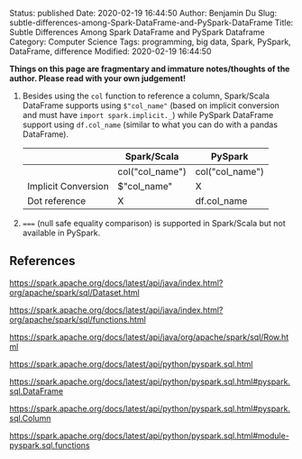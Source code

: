 Status: published
Date: 2020-02-19 16:44:50
Author: Benjamin Du
Slug: subtle-differences-among-Spark-DataFrame-and-PySpark-DataFrame
Title: Subtle Differences Among Spark DataFrame and PySpark Dataframe
Category: Computer Science
Tags: programming, big data, Spark, PySpark, DataFrame, difference
Modified: 2020-02-19 16:44:50

**Things on this page are fragmentary and immature notes/thoughts of the author. Please read with your own judgement!**

1. Besides using the `col` function to reference a column,
    Spark/Scala DataFrame supports using `$"col_name"` 
    (based on implicit conversion and must have `import spark.implicit._`)
    while PySpark DataFrame support using `df.col_name` 
    (similar to what you can do with a pandas DataFrame).

    |                     | Spark/Scala        | PySpark            |
    |---------------------|--------------------|--------------------|
    |                     | col\("col\_name"\) | col\("col\_name"\) |
    | Implicit Conversion | $"col\_name"       | X                  |
    | Dot reference       | X                  | df\.col\_name      |

    
3. `===` (null safe equality comparison) is supported in Spark/Scala but not available in PySpark.

## References

https://spark.apache.org/docs/latest/api/java/index.html?org/apache/spark/sql/Dataset.html

https://spark.apache.org/docs/latest/api/java/index.html?org/apache/spark/sql/functions.html

https://spark.apache.org/docs/latest/api/java/org/apache/spark/sql/Row.html

https://spark.apache.org/docs/latest/api/python/pyspark.sql.html

https://spark.apache.org/docs/latest/api/python/pyspark.sql.html#pyspark.sql.DataFrame

https://spark.apache.org/docs/latest/api/python/pyspark.sql.html#pyspark.sql.Column

https://spark.apache.org/docs/latest/api/python/pyspark.sql.html#module-pyspark.sql.functions
